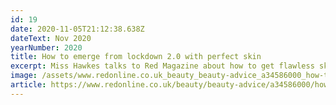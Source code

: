 ```yaml
---
id: 19
date: 2020-11-05T21:12:38.638Z
dateText: Nov 2020
yearNumber: 2020
title: How to emerge from lockdown 2.0 with perfect skin
excerpt: Miss Hawkes talks to Red Magazine about how to get flawless skin in lockdown.
image: /assets/www.redonline.co.uk_beauty_beauty-advice_a34586000_how-to-get-flawless-skin-lockdown_-laptop-with-hidpi-screen-.jpg
article: https://www.redonline.co.uk/beauty/beauty-advice/a34586000/how-to-get-flawless-skin-lockdown/
---
```

